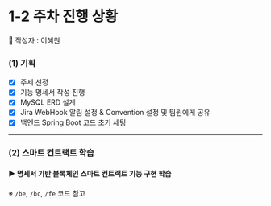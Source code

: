 # 1-2 주차 진행 상황
👤 작성자 : 이혜원

### (1) 기획
- [x] 주제 선정
- [x] 기능 명세서 작성 진행  
- [x] MySQL ERD 설계
- [x] Jira WebHook 알림 설정 & Convention 설정 및 팀원에게 공유
- [x] 백엔드 Spring Boot 코드 초기 세팅

---
### (2) 스마트 컨트랙트 학습
#### ▶️ 명세서 기반 블록체인 스마트 컨트랙트 기능 구현 학습  
※ `/be`, `/bc`, `/fe` 코드 참고
